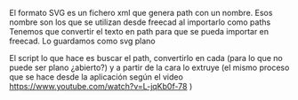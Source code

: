 
El formato SVG es un fichero xml que genera path con un nombre. Esos nombre son los que se utilizan desde freecad al importarlo como paths
Tenemos que convertir el texto en path para que se pueda importar en freecad. Lo guardamos como svg plano

El script lo que hace es buscar el path, convertirlo en cada (para lo que no puede ser plano ¿abierto?) y a partir de la cara lo extruye (el mismo proceso que se hace desde la aplicación según el video https://www.youtube.com/watch?v=L-jqKb0f-78 )

